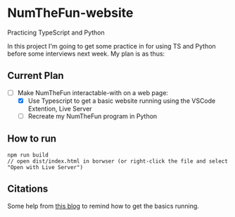 # NumTheFun-website
Practicing TypeScript and Python

In this project I'm going to get some practice in for using TS and Python before some interviews next week. My plan is as thus:

## Current Plan
- [ ] Make NumTheFun interactable-with on a web page:
  - [x] Use Typescript to get a basic website running using the VSCode Extention, Live Server
  - [ ] Recreate my NumTheFun program in Python

## How to run
```
npm run build
// open dist/index.html in borwser (or right-click the file and select "Open with Live Server")
```

## Citations
Some help from [this blog][1] to remind how to get the basics running.

[1]: https://levelup.gitconnected.com/hello-world-starting-a-web-app-from-a-blank-canvas-9b73fa2cb7e6